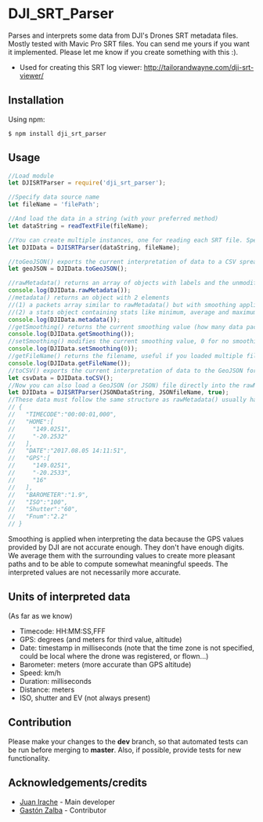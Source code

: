 # DJI_SRT_Parser

Parses and interprets some data from DJI's Drones SRT metadata files.
Mostly tested with Mavic Pro SRT files. You can send me yours if you want it implemented.
Please let me know if you create something with this :).

- Used for creating this SRT log viewer: http://tailorandwayne.com/dji-srt-viewer/

## Installation

Using npm:

```shell
$ npm install dji_srt_parser
```

## Usage

```js
//Load module
let DJISRTParser = require('dji_srt_parser');

//Specify data source name
let fileName = 'filePath';

//And load the data in a string (with your preferred method)
let dataString = readTextFile(fileName);

//You can create multiple instances, one for reading each SRT file. Specify data as a string and filename for future reference
let DJIData = DJISRTParser(dataString, fileName);

//toGeoJSON() exports the current interpretation of data to a CSV spreadsheet format. The optional value raw exports the raw data instead. You can then use tokml or togpx modules to convert to those formats
let geoJSON = DJIData.toGeoJSON();

//rawMetadata() returns an array of objects with labels and the unmodified SRT data in the form of strings
console.log(DJIData.rawMetadata());
//metadata() returns an object with 2 elements
//(1) a packets array similar to rawMetadata() but with smoothing applied to GPS locations (see below why smoothing is used), distances and with computed speeds in 2d, 3d and vertical
//(2) a stats object containing stats like minimum, average and maximum speeds based on the interpreted data
console.log(DJIData.metadata());
//getSmoothing() returns the current smoothing value (how many data packets to average with, in each array direction)
console.log(DJIData.getSmoothing());
//setSmoothing() modifies the current smoothing value, 0 for no smoothing
console.log(DJIData.setSmoothing(0));
//getFileName() returns the filename, useful if you loaded multiple files in multiple instances
console.log(DJIData.getFileName());
//toCSV() exports the current interpretation of data to the GeoJSON format. The optional value raw exports the raw data instead
let csvData = DJIData.toCSV();
//Now you can also load a GeoJSON (or JSON) file directly into the rawMetadata field. This can be useful if you want to import data from other sources into the system,
let DJIData = DJISRTParser(JSONDataString, JSONfileName, true);
//These data must follow the same structure as rawMetadata() usually has:
// {
//   "TIMECODE":"00:00:01,000",
//   "HOME":[
//     "149.0251",
//     "-20.2532"
//   ],
//   "DATE":"2017.08.05 14:11:51",
//   "GPS":[
//     "149.0251",
//     "-20.2533",
//     "16"
//   ],
//   "BAROMETER":"1.9",
//   "ISO":"100",
//   "Shutter":"60",
//   "Fnum":"2.2"
// }
```

Smoothing is applied when interpreting the data because the GPS values provided by DJI are not accurate enough. They don't have enough digits. We average them with the surrounding values to create more pleasant paths and to be able to compute somewhat meaningful speeds. The interpreted values are not necessarily more accurate.

## Units of interpreted data

(As far as we know)

- Timecode: HH:MM:SS,FFF
- GPS: degrees (and meters for third value, altitude)
- Date: timestamp in milliseconds (note that the time zone is not specified, could be local where the drone was registered, or flown...)
- Barometer: meters (more accurate than GPS altitude)
- Speed: km/h
- Duration: milliseconds
- Distance: meters
- ISO, shutter and EV (not always present)

## Contribution

Please make your changes to the **dev** branch, so that automated tests can be run before merging to **master**. Also, if possible, provide tests for new functionality.

## Acknowledgements/credits

- [Juan Irache](https://github.com/JuanIrache) - Main developer
- [Gastón Zalba](https://github.com/tatoz12) - Contributor
